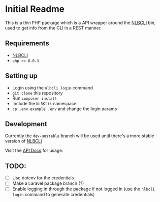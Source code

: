 # Initial Readme
This is a thin PHP package which is a API wrapper around the [NLBCLI](https://github.com/whoeverest/nlbcli) bin, used to get info from the CLI in a REST manner.

## Requirements
- [NLBCLI](https://github.com/whoeverest/nlbcli)
- `php >= 8.0.3`

## Setting up
- Login using the `nlbcli login` command
- `git clone` this repository
- Run `composer install`
- Include the `NLBKlik` namespace
- `cp .env.example .env` and change the login params

## Development
Currently the `dev-unstable` branch will be used until there's a more stable version of [NLBCLI](https://github.com/whoeverest/nlbcli)

Visit the [API Docs](#) for usage.

## TODO:
- [ ] Use dotenv for the credentials
- [ ] Make a Laravel package branch (?)
- [ ] Enable logging in through the package if not logged in (use the `nlbcli login` command to generate credentials)
